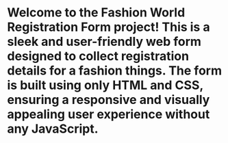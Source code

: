 # Welcome to the Fashion World Registration Form project! This is a sleek and user-friendly web form designed to collect registration details for a fashion things. The form is built using only HTML and CSS, ensuring a responsive and visually appealing user experience without any JavaScript.
